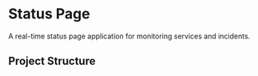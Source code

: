 # Status Page

A real-time status page application for monitoring services and incidents.

## Project Structure 